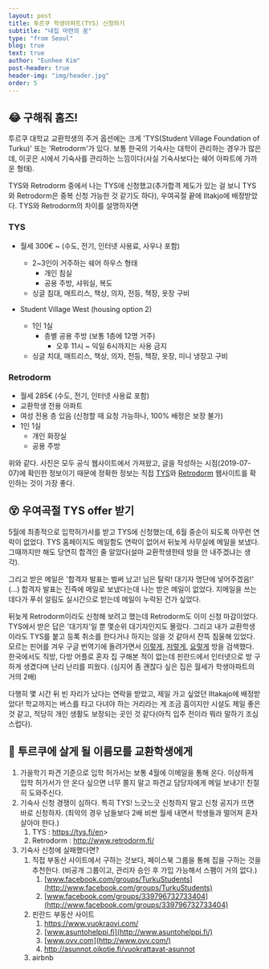 ```yaml
---
layout: post
title: 투르쿠 학생아파트(TYS) 신청하기
subtitle: "내집 마련의 꿈"
type: "from Seoul"
blog: true
text: true
author: "Eunhee Kim"
post-header: true
header-img: "img/header.jpg"
order: 5
---
```

## 😂 구해줘 홈즈!

투르쿠 대학교 교환학생의 주거 옵션에는 크게 'TYS(Student Village Foundation of Turku)' 또는 'Retrodorm'가 있다. 보통 한국의 기숙사는 대학이 관리하는 경우가 많은데, 이곳은 시에서 기숙사를 관리하는 느낌이다(사실 기숙사보다는 쉐어 아파트에 가까운 형태). 

TYS와 Retrodorm 중에서 나는 TYS에 신청했고(추가합격 제도가 있는 걸 보니 TYS와 Retrodorm은 중복 신청 가능한 것 같기도 하다), 우여곡절 끝에 Iltakjo에 배정받았다. TYS와 Retrodorm의 차이를 설명하자면

### TYS

- 월세 300€ ~ (수도, 전기, 인터넷 사용료, 사우나 포함)
  - 2~3인이 거주하는 쉐어 하우스 형태
    - 개인 침실
    - 공용 주방, 샤워실, 복도
  - 싱글 침대, 매트리스, 책상, 의자, 전등, 책장, 옷장 구비





- Student Village West (housing option 2)

  - 1인 1실
    - 층별 공용 주방 (보통 1층에 12명 거주)
      - 오후 11시 ~ 익일 6시까지는 사용 금지
  - 싱글 치대, 매트리스, 책상, 의자, 전등, 책장, 옷장, 미니 냉장고 구비



### Retrodorm

- 월세 285€ (수도, 전기, 인터넷 사용료 포함)
- 교환학생 전용 아파트
- 여성 전용 층 있음 (신청할 때 요청 가능하나, 100% 배정은 보장 불가)
- 1인 1실
  - 개인 화장실
  - 공용 주방



위와 같다. 사진은 모두 공식 웹사이트에서 가져왔고, 글을 작성하는 시점(2019-07-07)에 확인한 정보이기 때문에 정확한 정보는 직접 [TYS](<https://tys.fi/en/exchange-students/housing-options>)와 [Retrodorm](<http://www.retrodorm.fi/frequently-asked-questions>) 웹사이트를 확인하는 것이 가장 좋다.



## 😵 우여곡절 TYS offer 받기

5월에 최종적으로 입학허가서를 받고 TYS에 신청했는데, 6월 중순이 되도록 아무런 연락이 없었다. TYS 홈페이지도 메일함도 연락이 없어서 뒤늦게 사무실에 메일을 보냈다. 그때까지만 해도 당연히 합격인 줄 알았다(설마 교환학생한테 방을 안 내주겠냐는 생각).

그리고 받은 메일은 '합격자 발표는 벌써 났고! 님은 탈락! 대기자 명단에 넣어주겠음!' (...) 합격자 발표는 진즉에 메일로 보냈다는데 나는 받은 메일이 없었다. 지메일을 쓰는 데다가 푸쉬 알림도 실시간으로 받는데 메일이 누락된 건가 싶었다.

뒤늦게 Retrodorm이라도 신청해 보려고 했는데 Retrodorm도 이미 신청 마감이었다. TYS에서 받은 답은 '대기자'일 뿐 몇순위 대기자인지도 몰랐다. 그리고 내가 교환학생이라도 TYS를 붙고 등록 취소를 한다거나 하지는 않을 것 같아서 잔뜩 침울해 있었다. 모르는 핀어를 겨우 구글 번역기에 돌려가면서 [이렇게](<https://www.vuokraovi.com/>), [저렇게](<http://www.asuntohelppi.fi/>), [요렇게](<https://www.ovv.com/>) 방을 검색했다. 한국에서도 직방, 다방 어플로 혼자 집 구해본 적이 없는데 핀란드에서 인터넷으로 방 구하게 생겼다며 난리 난리를 피웠다. (심지어 좀 괜찮다 싶은 집은 월세가 학생아파트의 거의 2배)

다행히 몇 시간 뒤 빈 자리가 났다는 연락을 받았고, 제일 가고 싶었던 Iltakajo에 배정받았다! 학교까지는 버스를 타고 다녀야 하는 거리라는 게 조금 흠이지만 시설도 제일 좋은 것 같고, 적당히 개인 생활도 보장되는 곳인 것 같다(아직 입주 전이라 뭐라 말하기 조심스럽다). 



## 🚩 투르쿠에 살게 될 이름모를 교환학생에게

1. 가을학기 파견 기준으로 입학 허가서는 보통 4월에 이메일을 통해 온다. 이상하게 입학 허가서가 안 온다 싶으면 너무 쫄지 말고 파견교 담당자에게 메일 보내기! 친절히 도와주신다.
2. 기숙사 신청 경쟁이 심하다. 특히 TYS! 느긋느긋 신청하지 말고 신청 공지가 뜨면 바로 신청하자. (최악의 경우 남들보다 2배 비싼 월세 내면서 학생들과 떨어져 혼자 살아야 한다.)
   1. TYS : <https://tys.fi/en>>
   2. Retrodorm : <http://www.retrodorm.fi/>
3. 기숙사 신청에 실패했다면?
   1. 직접 부동산 사이트에서 구하는 것보다, 페이스북 그룹을 통해 집을 구하는 것을 추천한다. (비공개 그룹이고, 관리자 승인 후 가입 가능해서 스팸이 거의 없다.)
      1. [www.facebook.com/groups/TurkuStudents](http://www.facebook.com/groups/TurkuStudents)
      2. [www.facebook.com/groups/339796732733404](http://www.facebook.com/groups/339796732733404)
   2. 핀란드 부동산 사이트
      1. <https://www.vuokraovi.com/>
      2. [www.asuntohelppi.fi](http://www.asuntohelppi.fi/)
      3. [www.ovv.com](http://www.ovv.com/)
      4. <http://asunnot.oikotie.fi/vuokrattavat-asunnot>
   3. airbnb